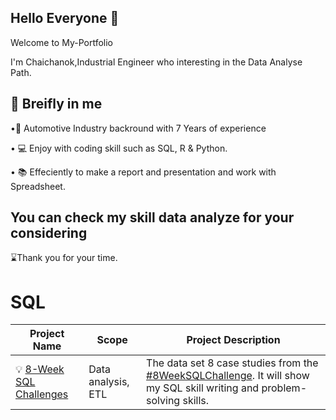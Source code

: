 ## Hello Everyone 👦
Welcome to My-Portfolio 

I'm Chaichanok,Industrial Engineer who interesting in the Data Analyse Path.
## 📝 Breifly in me 
•🚗  Automotive Industry backround with 7 Years of experience

• 💻 Enjoy with coding skill such as SQL, R & Python.

• 📚 Effeciently to make a report and presentation and work with Spreadsheet.

## You can check my skill data analyze for your considering
⌛Thank you for your time.

# SQL
| Project Name | Scope | Project Description | 
|---|---|---|
| 💡 [8-Week SQL Challenges](https://github.com/Chaikungza/SQL-Project.git) | Data analysis, ETL | The data set 8 case studies from the [#8WeekSQLChallenge](https://8weeksqlchallenge.com). It will show my SQL skill writing and problem-solving skills. |
